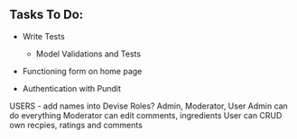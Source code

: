 ## Tasks To Do: 

- Write Tests
    - Model Validations and Tests

- Functioning form on home page

- Authentication with Pundit

USERS - add names into Devise
  Roles? 
  Admin, Moderator, User
  Admin can do everything
  Moderator can edit comments, ingredients
  User can CRUD own recpies, ratings and comments